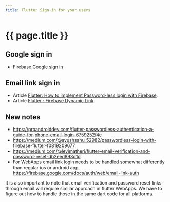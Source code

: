 ```yaml
---
title: Flutter Sign-in for your users
---
```


# {{ page.title }}

## Google sign in

* Firebase [Google sign in](firebase#google-sign-in)

## Email link sign in
* Article [Flutter: How to implement Password-less login with Firebase](https://medium.com/@ayushsahu_52982/passwordless-login-with-firebase-flutter-f0819209677).
* Article [Flutter : Firebase Dynamic Link](https://medium.com/@diegoveloper/flutter-firebase-dynamic-link-6f1b79278ce0).


## New notes

* <https://proandroiddev.com/flutter-passwordless-authentication-a-guide-for-phone-email-login-6759252f4e>
* <https://medium.com/@ayushsahu_52982/passwordless-login-with-firebase-flutter-f0819209677>
* <https://medium.com/@levimatheri/flutter-email-verification-and-password-reset-db2eed893d1d>
* For WebApps email link login needs to be handled somewhat differently than regular ios or android app,
<https://firebase.google.com/docs/auth/web/email-link-auth>

It is also important to note that email verification and password reset links through email will require similar approach in flutter WebApps. We have to figure out how to handle those in the same dart code for all platforms.


